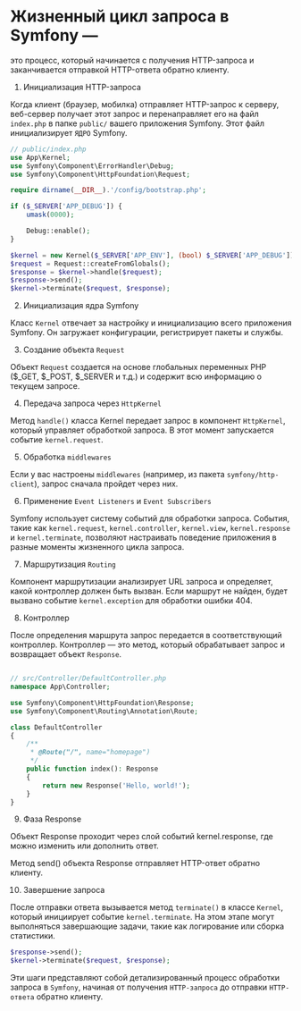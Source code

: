 
# Жизненный цикл запроса в Symfony —
это процесс, который начинается с получения HTTP-запроса и заканчивается отправкой HTTP-ответа обратно клиенту.

1. Инициализация HTTP-запроса

Когда клиент (браузер, мобилка) отправляет HTTP-запрос к серверу, веб-сервер получает этот запрос и перенаправляет его на файл `index.php` в папке `public/` вашего приложения Symfony. Этот файл инициализирует `ЯДРО` Symfony.

```php
// public/index.php
use App\Kernel;
use Symfony\Component\ErrorHandler\Debug;
use Symfony\Component\HttpFoundation\Request;

require dirname(__DIR__).'/config/bootstrap.php';

if ($_SERVER['APP_DEBUG']) {
    umask(0000);

    Debug::enable();
}

$kernel = new Kernel($_SERVER['APP_ENV'], (bool) $_SERVER['APP_DEBUG']);
$request = Request::createFromGlobals();
$response = $kernel->handle($request);
$response->send();
$kernel->terminate($request, $response);
```

2. Инициализация ядра Symfony

Класс `Kernel` отвечает за настройку и инициализацию всего приложения Symfony. Он загружает конфигурации, регистрирует пакеты и службы.


3. Создание объекта `Request`

Объект `Request` создается на основе глобальных переменных PHP ($_GET, $_POST, $_SERVER и т.д.) и содержит всю информацию о текущем запросе.


4. Передача запроса через `HttpKernel`

Метод `handle()` класса Kernel передает запрос в компонент `HttpKernel`, который управляет обработкой запроса. В этот момент запускается событие `kernel.request`.


5. Обработка `middlewares`

Если у вас настроены `middlewares` (например, из пакета `symfony/http-client`), запрос сначала пройдет через них.


6. Применение `Event Listeners` и `Event Subscribers`

Symfony использует систему событий для обработки запроса. События, такие как `kernel.request`, `kernel.controller`, `kernel.view`, `kernel.response` и `kernel.terminate`, позволяют настраивать поведение приложения в разные моменты жизненного цикла запроса.


7. Маршрутизация `Routing`

Компонент маршрутизации анализирует URL запроса и определяет, какой контроллер должен быть вызван. Если маршрут не найден, будет вызвано событие `kernel.exception` для обработки ошибки 404.


8. Контроллер

После определения маршрута запрос передается в соответствующий контроллер. Контроллер — это метод, который обрабатывает запрос и возвращает объект `Response`.

```php

// src/Controller/DefaultController.php
namespace App\Controller;

use Symfony\Component\HttpFoundation\Response;
use Symfony\Component\Routing\Annotation\Route;

class DefaultController
{
    /**
     * @Route("/", name="homepage")
     */
    public function index(): Response
    {
        return new Response('Hello, world!');
    }
}
```


9. Фаза Response

Объект Response проходит через слой событий kernel.response, где можно изменить или дополнить ответ.

Метод send() объекта Response отправляет HTTP-ответ обратно клиенту.


10. Завершение запроса

После отправки ответа вызывается метод `terminate()` в классе `Kernel`, который инициирует событие `kernel.terminate`. На этом этапе могут выполняться завершающие задачи, такие как логирование или сборка статистики.

```php
$response->send();
$kernel->terminate($request, $response);
```

Эти шаги представляют собой детализированный процесс обработки запроса в `Symfony`, начиная от получения `HTTP-запроса` до отправки `HTTP-ответа` обратно клиенту.